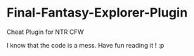 # Final-Fantasy-Explorer-Plugin
Cheat Plugin for NTR CFW

I know that the code is a mess. 
Have fun reading it ! :p
